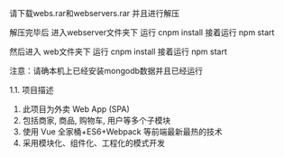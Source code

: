 请下载webs.rar和webservers.rar 并且进行解压

解压完毕后 进入webserver文件夹下 运行 cnpm install 接着运行 npm start

然后进入 web文件夹下 运行 cnpm install 接着运行 npm start

注意：请确本机上已经安装mongodb数据并且已经运行





1.1. 项目描述
1) 此项目为外卖 Web App (SPA)
2) 包括商家, 商品, 购物车, 用户等多个子模块
3) 使用 Vue 全家桶+ES6+Webpack 等前端最新最热的技术
4) 采用模块化、组件化、工程化的模式开发